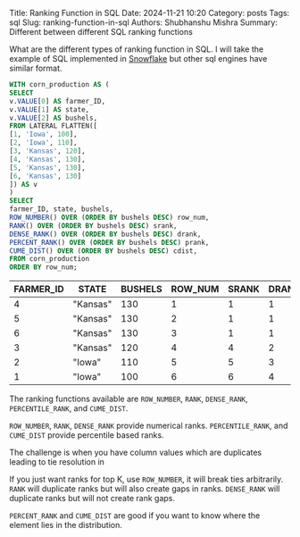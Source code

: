 Title: Ranking Function in SQL
Date: 2024-11-21 10:20
Category: posts
Tags: sql
Slug: ranking-function-in-sql
Authors: Shubhanshu Mishra
Summary: Different between different SQL ranking functions

What are the different types of ranking function in SQL. I will take the example of SQL implemented in [Snowflake](https://docs.snowflake.com/en/sql-reference/functions/rank) but other sql engines have similar format.

```sql
WITH corn_production AS (
SELECT 
v.VALUE[0] AS farmer_ID,
v.VALUE[1] AS state,
v.VALUE[2] AS bushels,
FROM LATERAL FLATTEN([
[1, 'Iowa', 100],
[2, 'Iowa', 110],
[3, 'Kansas', 120],
[4, 'Kansas', 130],
[5, 'Kansas', 130],
[6, 'Kansas', 130]
]) AS v
)
SELECT 
farmer_ID, state, bushels,
ROW_NUMBER() OVER (ORDER BY bushels DESC) row_num,
RANK() OVER (ORDER BY bushels DESC) srank,
DENSE_RANK() OVER (ORDER BY bushels DESC) drank,
PERCENT_RANK() OVER (ORDER BY bushels DESC) prank,
CUME_DIST() OVER (ORDER BY bushels DESC) cdist,
FROM corn_production
ORDER BY row_num;
```

| FARMER_ID 	| STATE    	| BUSHELS 	| ROW_NUM 	| SRANK 	| DRANK 	| PRANK 	| CDIST  	|
|-----------	|----------	|---------	|---------	|-------	|-------	|-------	|--------	|
| 4         	| "Kansas" 	| 130     	| 1       	| 1     	| 1     	| 0     	| 0.5    	|
| 5         	| "Kansas" 	| 130     	| 2       	| 1     	| 1     	| 0     	| 0.5    	|
| 6         	| "Kansas" 	| 130     	| 3       	| 1     	| 1     	| 0     	| 0.5    	|
| 3         	| "Kansas" 	| 120     	| 4       	| 4     	| 2     	| 0.6   	| 0.6667 	|
| 2         	| "Iowa"   	| 110     	| 5       	| 5     	| 3     	| 0.8   	| 0.8333 	|
| 1         	| "Iowa"   	| 100     	| 6       	| 6     	| 4     	| 1     	| 1      	|


The ranking functions available are `ROW_NUMBER`, `RANK`, `DENSE_RANK`, `PERCENTILE_RANK`, and `CUME_DIST`.

`ROW_NUMBER`, `RANK`, `DENSE_RANK` provide numerical ranks.
`PERCENTILE_RANK`, and `CUME_DIST` provide percentile based ranks. 

The challenge is when you have column values which are duplicates leading to tie resolution in 

If you just want ranks for top K, use `ROW_NUMBER`, it will break ties arbitrarily. `RANK` will duplicate ranks but will also create gaps in ranks. `DENSE_RANK` will duplicate ranks but will not create rank gaps. 

`PERCENT_RANK` and `CUME_DIST` are good if you want to know where the element lies in the distribution. 




